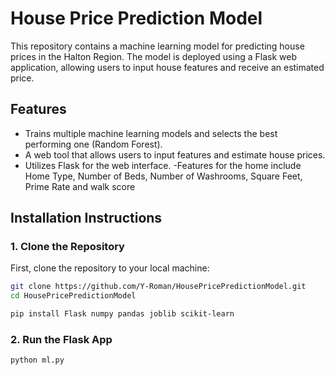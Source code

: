 # House Price Prediction Model

This repository contains a machine learning model for predicting house prices in the Halton Region. The model is deployed using a Flask web application, allowing users to input house features and receive an estimated price.

## Features

- Trains multiple machine learning models and selects the best performing one (Random Forest).
- A web tool that allows users to input features and estimate house prices.
- Utilizes Flask for the web interface.
-Features for the home include Home Type, Number of Beds, Number of Washrooms, Square Feet, Prime Rate and walk score 

## Installation Instructions

### 1. Clone the Repository

First, clone the repository to your local machine:

```bash
git clone https://github.com/Y-Roman/HousePricePredictionModel.git
cd HousePricePredictionModel

pip install Flask numpy pandas joblib scikit-learn
```

### 2. Run the Flask App

```bash
python ml.py
```

